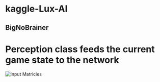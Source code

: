 # kaggle-Lux-AI  

## BigNoBrainer  
#	Perception class feeds the current game state to the network

![Input Matricies]()